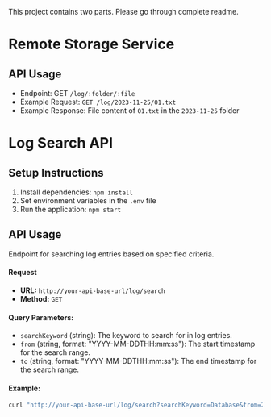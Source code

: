 This project contains two parts. Please go through complete readme.

# Remote Storage Service

## API Usage
- Endpoint: GET `/log/:folder/:file`
- Example Request: `GET /log/2023-11-25/01.txt`
- Example Response: File content of `01.txt` in the `2023-11-25` folder

# Log Search API

## Setup Instructions
1. Install dependencies: `npm install`
2. Set environment variables in the `.env` file
3. Run the application: `npm start`

## API Usage

Endpoint for searching log entries based on specified criteria.

#### Request

- **URL:** `http://your-api-base-url/log/search`
- **Method:** `GET`

#### Query Parameters:

- `searchKeyword` (string): The keyword to search for in log entries.
- `from` (string, format: "YYYY-MM-DDTHH:mm:ss"): The start timestamp for the search range.
- `to` (string, format: "YYYY-MM-DDTHH:mm:ss"): The end timestamp for the search range.

#### Example:

```bash
curl "http://your-api-base-url/log/search?searchKeyword=Database&from=2023-11-25T00:00:00&to=2023-11-26T08:00:00"
